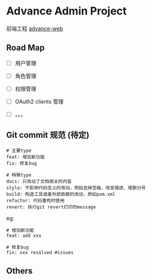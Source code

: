 # Advance Admin Project


前端工程 [advance-web](https://github.com/byference/advance-web)



## Road Map
- [ ] 用户管理
- [ ] 角色管理
- [ ] 权限管理
- [ ] OAuth2 clients 管理
- [ ] 。。。




## Git commit 规范 (待定)
~~~
# 主要type
feat: 增加新功能
fix: 修复bug

# 特殊type
docs: 只改动了文档相关的内容
style: 不影响代码含义的改动，例如去掉空格、改变缩进、增删分号
build: 构造工具或者外部依赖的改动，例如pom.xml
refactor: 代码重构时使用
revert: 执行git revert打印的message
~~~

eg:
~~~
# 增加新功能
feat: add xxx

# 修复bug
fix: xxx resolved #issues
~~~







## Others






